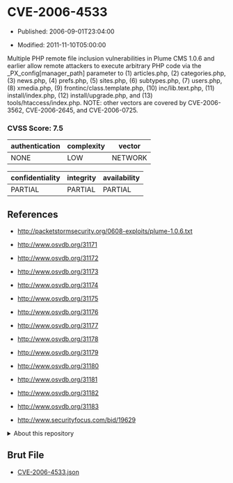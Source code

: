 # CVE-2006-4533

- Published: 2006-09-01T23:04:00

- Modified: 2011-11-10T05:00:00

Multiple PHP remote file inclusion vulnerabilities in Plume CMS 1.0.6 and earlier allow remote attackers to execute arbitrary PHP code via the _PX_config[manager_path] parameter to (1) articles.php, (2) categories.php, (3) news.php, (4) prefs.php, (5) sites.php, (6) subtypes.php, (7) users.php, (8) xmedia.php, (9) frontinc/class.template.php, (10) inc/lib.text.php, (11) install/index.php, (12) install/upgrade.php, and (13) tools/htaccess/index.php.  NOTE: other vectors are covered by CVE-2006-3562, CVE-2006-2645, and CVE-2006-0725.

### CVSS Score: **7.5**

| authentication | complexity | vector |
| --- | --- | --- |
| NONE | LOW | NETWORK |

| confidentiality | integrity | availability |
| --- | --- | --- |
| PARTIAL | PARTIAL | PARTIAL |

## References

* http://packetstormsecurity.org/0608-exploits/plume-1.0.6.txt

* http://www.osvdb.org/31171

* http://www.osvdb.org/31172

* http://www.osvdb.org/31173

* http://www.osvdb.org/31174

* http://www.osvdb.org/31175

* http://www.osvdb.org/31176

* http://www.osvdb.org/31177

* http://www.osvdb.org/31178

* http://www.osvdb.org/31179

* http://www.osvdb.org/31180

* http://www.osvdb.org/31181

* http://www.osvdb.org/31182

* http://www.osvdb.org/31183

* http://www.securityfocus.com/bid/19629

<details>
<summary>About this repository</summary> 

  This repository is part of the project [Live Hack CVE](https://github.com/Live-Hack-CVE). Main website can be found [www.live-hack.org](https://www.live-hack.org) 
  
  Made by [Sn0wAlice](https://github.com/Sn0wAlice) for the people that care about security and need to have a feed of the latest CVEs. Hope you enjoy it, don't forget to star the repo and follow me on [Twitter](https://twitter.com/Sn0wAlice) and [Github](https://github.com/Sn0wAlice). And that is my [personnal website](https://www.alice-snow.me/)

  - [Home Page](https://github.com/Live-Hack-CVE)
  - [Framework](https://github.com/Live-Hack-CVE/cve-framework)
  - [CVE database](https://github.com/Live-Hack-CVE/full_database)
  - [Changelog](https://github.com/Live-Hack-CVE/Changelog)
</details>

## Brut File

* [CVE-2006-4533.json](https://raw.githubusercontent.com/Live-Hack-CVE/full_database/main/cves/2006/CVE-2006-4533.json)

